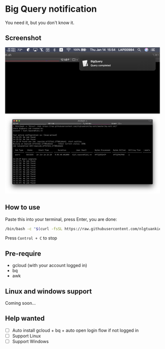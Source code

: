 # Big Query notification  
You need it, but you don't know it.

## Screenshot
![Notification](/img/noti.png)
![Terminal](/img/terminal.png)

## How to use
Paste this into your terminal, press Enter, you are done:
```sh
/bin/bash -c "$(curl -fsSL https://raw.githubusercontent.com/nlgtuankiet/bq-noti/master/bq-noti.sh)"
```
Press `Control + C` to stop

## Pre-require
- gcloud (with your account logged in)
- bq
- awk



## Linux and windows support
Coming soon...

## Help wanted
- [ ] Auto install gcloud + bq + auto open login flow if not logged in
- [ ] Support Linux
- [ ] Support Windows
